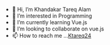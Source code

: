 - 👋 Hi, I’m Khandakar Tareq Alam
- 👀 I’m interested in Programming
- 🌱 I’m currently learning Vue.js
- 💞️ I’m looking to collaborate on vue.js
- 📫 How to reach me ...[Ktareq24](https://twitter.com/ktareq24)

<!---
ktareq24/ktareq24 is a ✨ special ✨ repository because its `README.md` (this file) appears on your GitHub profile.
You can click the Preview link to take a look at your changes.
--->
